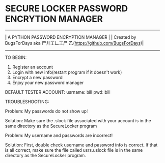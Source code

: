 # SECURE LOCKER PASSWORD ENCRYTION MANAGER

***************************************************************************
| A PYTHON PASSWORD ENCRYPTION MANAGER                                     |
| Created by BugsForDays aka 尸廾工𠃊工尸 乙(https://github.com/BugsForDays)|
***************************************************************************

TO BEGIN:
1. Register an account
2. Login with new info(restart program if it doesn't work)
3. Encrypt a new password
4. Enjoy your new password manager

DEFAULT TESTER ACCOUNT:
usrname: bill
pwd: bill

TROUBLESHOOTING:

Problem: My passwords do not show up!

Solution: Make sure the .slock file associated with your account is in the same directory as the SecureLocker program

Problem: My username and passwords are incorrect!

Solution: First, double check username and password info is correct. If that is all correct, make sure the file called usrs.uslock file is            in the same directory as the SecureLocker program.
